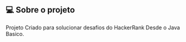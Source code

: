 ## 💻 Sobre o projeto

Projeto Criado para solucionar desafios do HackerRank Desde o Java Basico.<br>


